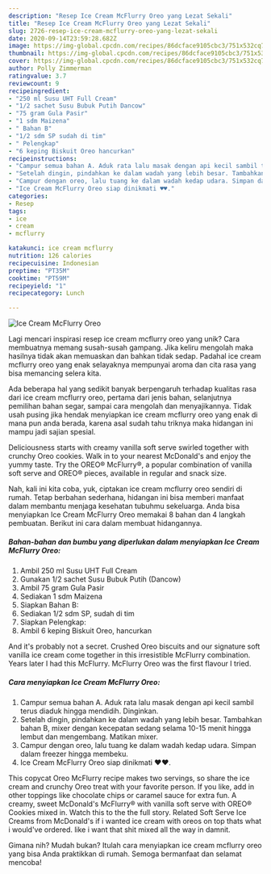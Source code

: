 ```yaml
---
description: "Resep Ice Cream McFlurry Oreo yang Lezat Sekali"
title: "Resep Ice Cream McFlurry Oreo yang Lezat Sekali"
slug: 2726-resep-ice-cream-mcflurry-oreo-yang-lezat-sekali
date: 2020-09-14T23:59:28.682Z
image: https://img-global.cpcdn.com/recipes/86dcface9105cbc3/751x532cq70/ice-cream-mcflurry-oreo-foto-resep-utama.jpg
thumbnail: https://img-global.cpcdn.com/recipes/86dcface9105cbc3/751x532cq70/ice-cream-mcflurry-oreo-foto-resep-utama.jpg
cover: https://img-global.cpcdn.com/recipes/86dcface9105cbc3/751x532cq70/ice-cream-mcflurry-oreo-foto-resep-utama.jpg
author: Polly Zimmerman
ratingvalue: 3.7
reviewcount: 9
recipeingredient:
- "250 ml Susu UHT Full Cream"
- "1/2 sachet Susu Bubuk Putih Dancow"
- "75 gram Gula Pasir"
- "1 sdm Maizena"
- " Bahan B"
- "1/2 sdm SP sudah di tim"
- " Pelengkap"
- "6 keping Biskuit Oreo hancurkan"
recipeinstructions:
- "Campur semua bahan A. Aduk rata lalu masak dengan api kecil sambil terus diaduk hingga mendidih. Dinginkan."
- "Setelah dingin, pindahkan ke dalam wadah yang lebih besar. Tambahkan bahan B, mixer dengan kecepatan sedang selama 10-15 menit hingga lembut dan mengembang. Matikan mixer."
- "Campur dengan oreo, lalu tuang ke dalam wadah kedap udara. Simpan dalam freezer hingga membeku."
- "Ice Cream McFlurry Oreo siap dinikmati ♥️♥️."
categories:
- Resep
tags:
- ice
- cream
- mcflurry

katakunci: ice cream mcflurry 
nutrition: 126 calories
recipecuisine: Indonesian
preptime: "PT35M"
cooktime: "PT59M"
recipeyield: "1"
recipecategory: Lunch

---
```



![Ice Cream McFlurry Oreo](https://img-global.cpcdn.com/recipes/86dcface9105cbc3/751x532cq70/ice-cream-mcflurry-oreo-foto-resep-utama.jpg)

Lagi mencari inspirasi resep ice cream mcflurry oreo yang unik? Cara membuatnya memang susah-susah gampang. Jika keliru mengolah maka hasilnya tidak akan memuaskan dan bahkan tidak sedap. Padahal ice cream mcflurry oreo yang enak selayaknya mempunyai aroma dan cita rasa yang bisa memancing selera kita.

Ada beberapa hal yang sedikit banyak berpengaruh terhadap kualitas rasa dari ice cream mcflurry oreo, pertama dari jenis bahan, selanjutnya pemilihan bahan segar, sampai cara mengolah dan menyajikannya. Tidak usah pusing jika hendak menyiapkan ice cream mcflurry oreo yang enak di mana pun anda berada, karena asal sudah tahu triknya maka hidangan ini mampu jadi sajian spesial.

Deliciousness starts with creamy vanilla soft serve swirled together with crunchy Oreo cookies. Walk in to your nearest McDonald&#39;s and enjoy the yummy taste. Try the OREO® McFlurry®, a popular combination of vanilla soft serve and OREO® pieces, available in regular and snack size.


Nah, kali ini kita coba, yuk, ciptakan ice cream mcflurry oreo sendiri di rumah. Tetap berbahan sederhana, hidangan ini bisa memberi manfaat dalam membantu menjaga kesehatan tubuhmu sekeluarga. Anda bisa menyiapkan Ice Cream McFlurry Oreo memakai 8 bahan dan 4 langkah pembuatan. Berikut ini cara dalam membuat hidangannya.

<!--inarticleads1-->

##### Bahan-bahan dan bumbu yang diperlukan dalam menyiapkan Ice Cream McFlurry Oreo:

1. Ambil 250 ml Susu UHT Full Cream
1. Gunakan 1/2 sachet Susu Bubuk Putih (Dancow)
1. Ambil 75 gram Gula Pasir
1. Sediakan 1 sdm Maizena
1. Siapkan  Bahan B:
1. Sediakan 1/2 sdm SP, sudah di tim
1. Siapkan  Pelengkap:
1. Ambil 6 keping Biskuit Oreo, hancurkan


And it&#39;s probably not a secret. Crushed Oreo biscuits and our signature soft vanilla ice cream come together in this irresistible McFlurry combination. Years later I had this McFlurry. McFlurry Oreo was the first flavour I tried. 

<!--inarticleads2-->

##### Cara menyiapkan Ice Cream McFlurry Oreo:

1. Campur semua bahan A. Aduk rata lalu masak dengan api kecil sambil terus diaduk hingga mendidih. Dinginkan.
1. Setelah dingin, pindahkan ke dalam wadah yang lebih besar. Tambahkan bahan B, mixer dengan kecepatan sedang selama 10-15 menit hingga lembut dan mengembang. Matikan mixer.
1. Campur dengan oreo, lalu tuang ke dalam wadah kedap udara. Simpan dalam freezer hingga membeku.
1. Ice Cream McFlurry Oreo siap dinikmati ♥️♥️.


This copycat Oreo McFlurry recipe makes two servings, so share the ice cream and crunchy Oreo treat with your favorite person. If you like, add in other toppings like chocolate chips or caramel sauce for extra fun. A creamy, sweet McDonald&#39;s McFlurry® with vanilla soft serve with OREO® Cookies mixed in. Watch this to the the full story. Related Soft Serve Ice Creams from McDonald&#39;s if i wanted ice cream with oreos on top thats what i would&#39;ve ordered. like i want that shit mixed all the way in damnit. 

Gimana nih? Mudah bukan? Itulah cara menyiapkan ice cream mcflurry oreo yang bisa Anda praktikkan di rumah. Semoga bermanfaat dan selamat mencoba!
